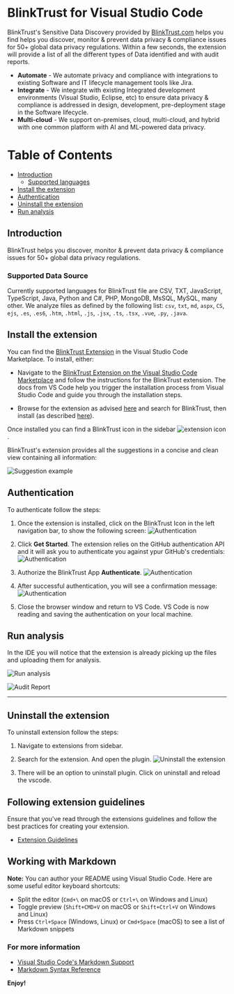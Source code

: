 # BlinkTrust for Visual Studio Code

BlinkTrust's Sensitive Data Discovery provided by <a href="https://www.blinktrust.com">BlinkTrust.com</a> helps you find helps you discover, monitor & prevent data privacy & compliance issues for 50+ global data privacy regulations. Within a few seconds, the extension will provide a list of all the different types of Data identified  and with audit reports.

- **Automate** - We automate privacy and compliance with integrations to existing Software and IT lifecycle management tools like Jira.
- **Integrate** - We integrate with existing Integrated development environments (Visual Studio, Eclipse, etc) to ensure data privacy & compliance is addressed in design, development, pre-deployment stage in the Software lifecycle.
- **Multi-cloud** - We support on-premises, cloud, multi-cloud, and hybrid with one common platform with AI and ML-powered data privacy.

# Table of Contents

- [Introduction](#introduction)
  - [Supported languages](#supported-languages)
- [Install the extension](#install-the-extension)
- [Authentication](#authentication)
- [Uninstall the extension](#uninstall-the-extension)
- [Run analysis](#run-analysis)

## Introduction

BlinkTrust helps you discover, monitor & prevent data privacy & compliance issues for 50+ global data privacy regulations.

### Supported Data Source
Currently supported languages for BlinkTrust file are CSV, TXT, JavaScript, TypeScript, Java, Python and C#, PHP, MongoDB, MsSQL, MySQL, many other. We analyze files as defined by the following list: `csv`, `txt`, `md`, `aspx`, `CS`, `ejs`, `.es`, `.es6`, `.htm`, `.html`, `.js`, `.jsx`, `.ts`, `.tsx`, `.vue`, `.py`, `.java`.

## Install the extension
You can find the [BlinkTrust Extension](https://marketplace.visualstudio.com/items?itemName=blinktrust.blinktrust) in the Visual Studio Code Marketplace. To install, either:

- Navigate to the [BlinkTrust Extension on the Visual Studio Code Marketplace](https://marketplace.visualstudio.com/items?itemName=blinktrust.blinktrust)
  and follow the instructions for the BlinkTrust extension. The docs from VS Code help you trigger the installation process from Visual Studio Code and guide you through the installation steps.

- Browse for the extension as advised [here](https://www.blinktrust.com/)
  and search for BlinkTrust, then install (as described [here](https://marketplace.visualstudio.com/items?itemName=blinktrust.blinktrust)).

Once installed you can find a BlinkTrust icon in the sidebar ![extension icon](https://bhscanner.s3.amazonaws.com/icons/blinkhub.png).

BlinkTrust's extension provides all the suggestions in a concise and clean view containing all information:

![Suggestion example](https://bt-plugin-resource.s3.ap-south-1.amazonaws.com/images/home.png)

## Authentication
To authenticate follow the steps:

1. Once the extension is installed, click on the BlinkTrust Icon in the left navigation bar, to show the following screen:
   ![Authentication](https://bt-plugin-resource.s3.ap-south-1.amazonaws.com/images/auth.png)

2. Click **Get Started**. The extension relies on the GitHub authentication API and it will ask you
   to authenticate you against ypur GitHub's credentials:
   ![Authentication](https://bhscanner.s3.amazonaws.com/icons/github_login.png)

3. Authorize the BlinkTrust App **Authenticate**.
 ![Authentication](https://bhscanner.s3.amazonaws.com/icons/auth_app_github.png)

4. After successful authentication, you will see a confirmation message:
   ![Authentication](https://bhscanner.s3.amazonaws.com/icons/authenticated.png)

5. Close the browser window and return to VS Code.
   VS Code is now reading and saving the authentication on your local machine.


## Run analysis
In the IDE you will notice that the extension is already picking up the files and uploading them for analysis.

![Run analysis](https://bt-plugin-resource.s3.ap-south-1.amazonaws.com/images/home.png)

![Audit Report](https://bt-plugin-resource.s3.ap-south-1.amazonaws.com/images/report.png)

-----------------------------------------------------------------------------------------------------------


## Uninstall the extension
To uninstall extension follow the steps:

1. Navigate to extensions from sidebar.

2. Search for the extension. And open the plugin.
 ![Uninstall the extension](https://bt-plugin-resource.s3.ap-south-1.amazonaws.com/images/uninstall.png)

3. There will be an option to uninstall plugin. Click on uninstall and reload the vscode.

## Following extension guidelines

Ensure that you've read through the extensions guidelines and follow the best practices for creating your extension.

* [Extension Guidelines](https://code.visualstudio.com/api/references/extension-guidelines)

## Working with Markdown

**Note:** You can author your README using Visual Studio Code.  Here are some useful editor keyboard shortcuts:

* Split the editor (`Cmd+\` on macOS or `Ctrl+\` on Windows and Linux)
* Toggle preview (`Shift+CMD+V` on macOS or `Shift+Ctrl+V` on Windows and Linux)
* Press `Ctrl+Space` (Windows, Linux) or `Cmd+Space` (macOS) to see a list of Markdown snippets

### For more information

* [Visual Studio Code's Markdown Support](http://code.visualstudio.com/docs/languages/markdown)
* [Markdown Syntax Reference](https://help.github.com/articles/markdown-basics/)

**Enjoy!**
